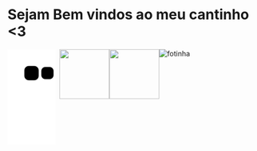 


<!--
**Gustavo-Correia/Gustavo-Correia** is a ✨ _special_ ✨ repository because its `README.md` (this file) appears on your GitHub profile.

Here are some ideas to get you started:

- 🔭 I’m currently working on ...
- 🌱 I’m currently learning ...
- 👯 I’m looking to collaborate on ...
- 🤔 I’m looking for help with ...
- 💬 Ask me about ...
- 📫 How to reach me: ...
- 😄 Pronouns: ...
- ⚡ Fun fact: ...
-->

<h1>
Sejam Bem vindos ao meu cantinho <3
</h1>  
  

 <img align="right" alt="fotinha" src="https://cdn.discordapp.com/attachments/838041895354761296/886773626622328862/gifgithub.gif" width="200px" height="200px"> 

<img align="right" width="100px" height="100px" src="https://cdn.jsdelivr.net/gh/devicons/devicon/icons/css3/css3-original-wordmark.svg">

<img width="100px" height="100px" align="right" src="https://cdn.jsdelivr.net/gh/devicons/devicon/icons/html5/html5-original-wordmark.svg">

  
  
 ![Snake animation](https://github.com/rafaballerini/rafaballerini/blob/output/github-contribution-grid-snake.svg)
  
